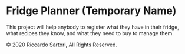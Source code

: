 # Fridge Planner (Temporary Name)

This project will help anybody to register what they have in their fridge, what recipes they know, and what they need to buy to manage them.

&copy; 2020 Riccardo Sartori, All Rights Reserved.
